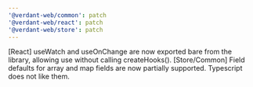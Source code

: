 ```yaml
---
'@verdant-web/common': patch
'@verdant-web/react': patch
'@verdant-web/store': patch
---
```


[React] useWatch and useOnChange are now exported bare from the library, allowing use without calling createHooks(). [Store/Common] Field defaults for array and map fields are now partially supported. Typescript does not like them.
